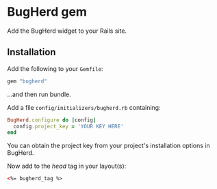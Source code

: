 # BugHerd gem

Add the BugHerd widget to your Rails site.

## Installation

Add the following to your `Gemfile`:

```ruby
gem "bugherd"
```

...and then run bundle.

Add a file `config/initializers/bugherd.rb` containing:

```ruby
BugHerd.configure do |config|
  config.project_key = 'YOUR KEY HERE'
end
```

You can obtain the project key from your project's installation options in BugHerd.

Now add to the *head* tag in your layout(s):

```html
<%= bugherd_tag %>
```

